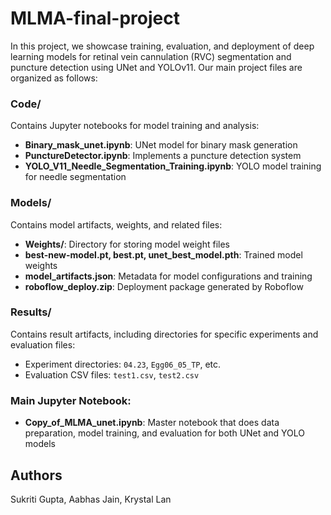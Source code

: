 # MLMA-final-project

In this project, we showcase training, evaluation, and deployment of deep learning models for retinal vein cannulation (RVC) segmentation and puncture detection using UNet and YOLOv11. Our main project files are organized as follows:

### Code/
Contains Jupyter notebooks for model training and analysis:
- **Binary_mask_unet.ipynb**: UNet model for binary mask generation
- **PunctureDetector.ipynb**: Implements a puncture detection system
- **YOLO_V11_Needle_Segmentation_Training.ipynb**: YOLO model training for needle segmentation

### Models/
Contains model artifacts, weights, and related files:
- **Weights/**: Directory for storing model weight files
- **best-new-model.pt, best.pt, unet_best_model.pth**: Trained model weights
- **model_artifacts.json**: Metadata for model configurations and training
- **roboflow_deploy.zip**: Deployment package generated by Roboflow

### Results/
Contains result artifacts, including directories for specific experiments and evaluation files:
- Experiment directories: `04.23`, `Egg06_05_TP`, etc.
- Evaluation CSV files: `test1.csv`, `test2.csv`

### Main Jupyter Notebook:
- **Copy_of_MLMA_unet.ipynb**: Master notebook that does data preparation, model training, and evaluation for both UNet and YOLO models


## Authors
Sukriti Gupta, Aabhas Jain, Krystal Lan
